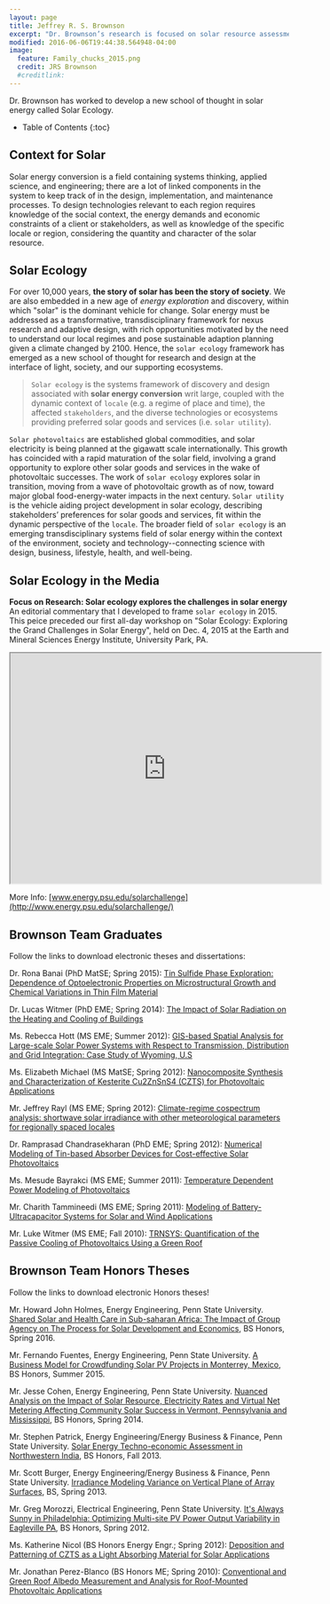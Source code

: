 ```yaml
---
layout: page
title: Jeffrey R. S. Brownson
excerpt: "Dr. Brownson’s research is focused on solar resource assessment/economics, photovoltaic materials, and systems performance for photovoltaics and buildings. He has participated in the DoE SunShot Initiative for Solar Forecasting, the DoE Energy Efficient Buildings Hub in PA, and served as faculty lead in the 2009 Solar Decathlon. Brownson is a member of the Board of Directors for ASES, advocating the critical importance of our young professionals in the health and future of the solar industry."
modified: 2016-06-06T19:44:38.564948-04:00
image:
  feature: Family_chucks_2015.png
  credit: JRS Brownson
  #creditlink: 
---
```


Dr. Brownson has worked to develop a new school of thought in solar energy called Solar Ecology. 

* Table of Contents
{:toc}

## Context for Solar

Solar energy conversion is a field containing systems thinking, applied science, and engineering; there are a lot of linked components in the system to keep track of in the design, implementation, and maintenance processes. To design technologies relevant to each region requires knowledge of the social context, the energy demands and economic constraints of a client or stakeholders, as well as knowledge of the specific locale or region, considering the quantity and character of the solar resource. 

## Solar Ecology

For over 10,000 years, **the story of solar has been the story of society**. We are also embedded in a new age of *energy exploration* and discovery, within which "solar" is the dominant vehicle for change. Solar energy must be addressed as a transformative, transdisciplinary framework for nexus research and adaptive design, with rich opportunities motivated by the need to understand our local regimes and pose sustainable adaption planning given a climate changed by 2100. Hence, the `solar ecology` framework has emerged as a new school of thought for research and design at the interface of light, society, and our supporting ecosystems.

> `Solar ecology` is the systems framework of discovery and design associated with **solar energy conversion** writ large, coupled with the dynamic context of `locale` (e.g. a regime of place and time), the affected `stakeholders`, and the diverse technologies or ecosystems providing preferred solar goods and services (i.e. `solar utility`).
 
`Solar photovoltaics` are established global commodities, and solar
electricity is being planned at the gigawatt scale internationally. This growth has coincided with a rapid maturation of the solar field, involving a grand opportunity to explore other solar goods and services in the wake of photovoltaic successes. The work of `solar ecology` explores solar in transition, moving from a wave of photovoltaic growth as of now, toward major global food-energy-water impacts in the next century. `Solar utility` is the vehicle aiding project development in solar ecology, describing stakeholders’ preferences for solar goods and services, fit within the dynamic perspective of the `locale`. The broader field of `solar ecology` is an emerging transdisciplinary systems field of solar energy within the context of the environment, society and technology--connecting science with design, business, lifestyle, health, and well-being. 


## Solar Ecology in the Media

**Focus on Research: Solar ecology explores the challenges in solar energy**
An editorial commentary that I developed to frame `solar ecology` in 2015. This peice preceded our first all-day workshop on "Solar Ecology: Exploring the Grand Challenges in Solar Energy", held on Dec. 4, 2015 at the Earth and Mineral Sciences Energy Institute, University Park, PA.

 <div>
    <iframe src="http://www.centredaily.com/living/article47032905.html" height="415" width="560" allowfullscreen="" frameborder="1">
    </iframe>
</div>

More Info: [www.energy.psu.edu/solarchallenge](http://www.energy.psu.edu/solarchallenge/)

## Brownson Team Graduates

Follow the links to download electronic theses and dissertations:

Dr. Rona Banai (PhD MatSE; Spring 2015): [Tin Sulfide Phase Exploration: Dependence of Optoelectronic Properties on Microstructural Growth and Chemical Variations in Thin Film Material](https://etda.libraries.psu.edu/catalog/26291)

Dr. Lucas Witmer (PhD EME; Spring 2014): [The Impact of Solar Radiation on the Heating and Cooling of Buildings](https://etda.libraries.psu.edu/paper/22777/)

Ms. Rebecca Hott (MS EME; Summer 2012): [GIS-based Spatial Analysis for Large-scale Solar Power Systems with Respect to Transmission, Distribution and Grid Integration: Case Study of Wyoming, U.S](https://etda.libraries.psu.edu/paper/15513/)

Ms. Elizabeth Michael (MS MatSE; Spring 2012): [Nanocomposite Synthesis and Characterization of Kesterite Cu2ZnSnS4 (CZTS) for Photovoltaic Applications](https://etda.libraries.psu.edu/paper/13171/)

Mr. Jeffrey Rayl (MS EME; Spring 2012): [Climate-regime cospectrum analysis: shortwave solar irradiance with other meteorological parameters for regionally spaced locales](https://etda.libraries.psu.edu/paper/14484/)

Dr. Ramprasad Chandrasekharan (PhD EME; Spring 2012): [Numerical Modeling of Tin-based Absorber Devices for Cost-effective Solar Photovoltaics](https://etda.libraries.psu.edu/paper/14473/)

Ms. Mesude Bayrakci (MS EME; Summer 2011): [Temperature Dependent Power Modeling of Photovoltaics](https://etda.libraries.psu.edu/catalog/12328)

Mr. Charith Tammineedi (MS EME; Spring 2011): [Modeling of Battery-Ultracapacitor Systems for Solar and Wind Applications](https://etda.libraries.psu.edu/catalog/11561)

Mr. Luke Witmer (MS EME; Fall 2010): [TRNSYS: Quantification of the Passive Cooling of Photovoltaics Using a Green Roof](https://etda.libraries.psu.edu/catalog/11242)

## Brownson Team Honors Theses

Follow the links to download electronic Honors theses!

Mr. Howard John Holmes, Energy Engineering, Penn State University. [Shared Solar and Health Care in Sub-saharan Africa: The Impact of Group Agency on The Process for Solar Development and Economics](https://honors.libraries.psu.edu/catalog/29420), BS Honors, Spring 2016.

Mr. Fernando Fuentes, Energy Engineering, Penn State University. [A Business Model for Crowdfunding Solar PV Projects in Monterrey, Mexico](https://honors.libraries.psu.edu/catalog/26589), BS Honors, Summer 2015.

Mr. Jesse Cohen, Energy Engineering, Penn State University. [Nuanced Analysis on the Impact of Solar Resource, Electricity Rates and Virtual Net Metering Affecting Community Solar Success in Vermont, Pennsylvania and Mississippi](https://honors.libraries.psu.edu/catalog/25453), BS Honors, Spring 2014.

Mr. Stephen Patrick, Energy Engineering/Energy Business & Finance, Penn State University. [Solar Energy Techno-economic Assessment in Northwestern India](https://honors.libraries.psu.edu/catalog/21469), BS Honors, Fall 2013.

Mr. Scott Burger, Energy Engineering/Energy Business & Finance, Penn State University. [Irradiance Modeling Variance on Vertical Plane of Array Surfaces](https://honors.libraries.psu.edu/catalog/17887), BS, Spring 2013.

Mr. Greg Morozzi, Electrical Engineering, Penn State University. [It's Always Sunny in Philadelphia: Optimizing Multi-site PV Power Output Variability in Eagleville PA](https://honors.libraries.psu.edu/catalog/17909), BS Honors, Spring 2012.

Ms. Katherine Nicol (BS Honors Energy Engr.; Spring 2012): [Deposition and Patterning of CZTS as a Light Absorbing Material for Solar Applications](https://honors.libraries.psu.edu/catalog/14085)

Mr. Jonathan Perez-Blanco (BS Honors ME; Spring 2010): [Conventional and Green Roof Albedo Measurement and Analysis for Roof-Mounted Photovoltaic Applications](http://honors.libraries.psu.edu/theses/approved/WorldWideIndex/EHT-212/index.html)

